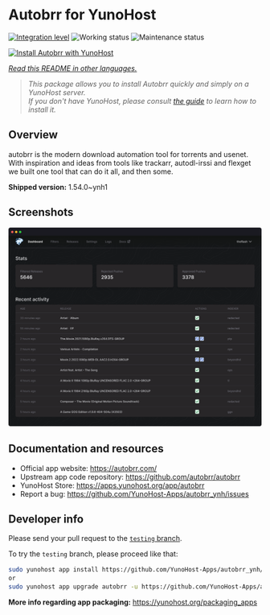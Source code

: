 <!--
N.B.: This README was automatically generated by <https://github.com/YunoHost/apps/tree/master/tools/readme_generator>
It shall NOT be edited by hand.
-->

# Autobrr for YunoHost

[![Integration level](https://apps.yunohost.org/badge/integration/autobrr)](https://ci-apps.yunohost.org/ci/apps/autobrr/)
![Working status](https://apps.yunohost.org/badge/state/autobrr)
![Maintenance status](https://apps.yunohost.org/badge/maintained/autobrr)

[![Install Autobrr with YunoHost](https://install-app.yunohost.org/install-with-yunohost.svg)](https://install-app.yunohost.org/?app=autobrr)

*[Read this README in other languages.](./ALL_README.md)*

> *This package allows you to install Autobrr quickly and simply on a YunoHost server.*  
> *If you don't have YunoHost, please consult [the guide](https://yunohost.org/install) to learn how to install it.*

## Overview

autobrr is the modern download automation tool for torrents and usenet. With inspiration and ideas from tools like trackarr, autodl-irssi and flexget we built one tool that can do it all, and then some.

**Shipped version:** 1.54.0~ynh1

## Screenshots

![Screenshot of Autobrr](./doc/screenshots/autobrr-front.png)

## Documentation and resources

- Official app website: <https://autobrr.com/>
- Upstream app code repository: <https://github.com/autobrr/autobrr>
- YunoHost Store: <https://apps.yunohost.org/app/autobrr>
- Report a bug: <https://github.com/YunoHost-Apps/autobrr_ynh/issues>

## Developer info

Please send your pull request to the [`testing` branch](https://github.com/YunoHost-Apps/autobrr_ynh/tree/testing).

To try the `testing` branch, please proceed like that:

```bash
sudo yunohost app install https://github.com/YunoHost-Apps/autobrr_ynh/tree/testing --debug
or
sudo yunohost app upgrade autobrr -u https://github.com/YunoHost-Apps/autobrr_ynh/tree/testing --debug
```

**More info regarding app packaging:** <https://yunohost.org/packaging_apps>
